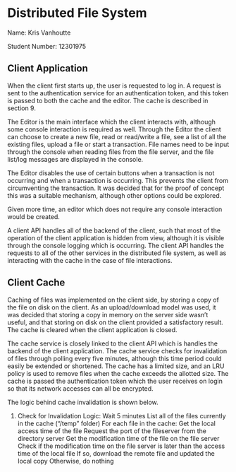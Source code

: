 # Distributed File System

Name: Kris Vanhoutte

Student Number: 12301975

## Client Application

When the client first starts up, the user is requested to log in. A request is sent to the authentication service for an authentication token, and this token is passed to both the cache and the editor. The cache is described in section 9.

The Editor is the main interface which the client interacts with, although some console interaction is required as well. Through the Editor the client can choose to create a new file, read or read/write a file, see a list of all the existing files, upload a file or start a transaction. File names need to be input through the console when reading files from the file server, and the file list/log messages are displayed in the console.

The Editor disables the use of certain buttons when a transaction is not occurring and when a transaction is occurring. This prevents the client from circumventing the transaction. It was decided that for the proof of concept this was a suitable mechanism, although other options could be explored.

Given more time, an editor which does not require any console interaction would be created.

A client API handles all of the backend of the client, such that most of the operation of the client application is hidden from view, although it is visible through the console logging which is occurring. The client API handles the requests to all of the other services in the distributed file system, as well as interacting with the cache in the case of file interactions.

## Client Cache

Caching of files was implemented on the client side, by storing a copy of the file on disk on the client. As an upload/download model was used, it was decided that storing a copy in memory on the server side wasn’t useful, and that storing on disk on the client provided a satisfactory result. The cache is cleared when the client application is closed.

The cache service is closely linked to the client API which is handles the backend of the client application. The cache service checks for invalidation of files through polling every five minutes, although this time period could easily be extended or shortened. The cache has a limited size, and an LRU policy is used to remove files when the cache exceeds the allotted size.
The cache is passed the authentication token which the user receives on login so that its network accesses can all be encrypted.

The logic behind cache invalidation is shown below.

1. Check for Invalidation
	Logic:
  	Wait 5 minutes
  	List all of the files currently in the cache (“/temp” folder)
  	For each file in the cache:
    	Get the local access time of the file
    	Request the port of the fileserver from the directory server
    	Get the modification time of the file on the file server
    	Check if the modification time on the file server is later than the access time of the local file
      	If so, download the remote file and updated the local copy
      	Otherwise, do nothing